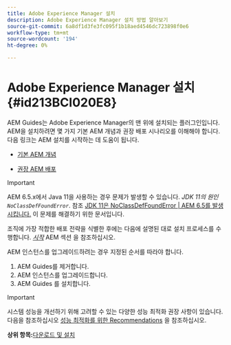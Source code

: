 ```yaml
---
title: Adobe Experience Manager 설치
description: Adobe Experience Manager 설치 방법 알아보기
source-git-commit: 6a8df1d3fe3fc095f1b18aed4546dc723898f0e6
workflow-type: tm+mt
source-wordcount: '194'
ht-degree: 0%

---
```



# Adobe Experience Manager 설치 {#id213BCI020E8}

AEM Guides는 Adobe Experience Manager의 맨 위에 설치되는 플러그인입니다. AEM을 설치하려면 몇 가지 기본 AEM 개념과 권장 배포 시나리오를 이해해야 합니다. 다음 링크는 AEM 설치를 시작하는 데 도움이 됩니다.

- [기본 AEM 개념](https://helpx.adobe.com/experience-manager/6-5/sites/deploying/using/deploy.html#BasicConcepts)

- [권장 AEM 배포](https://helpx.adobe.com/experience-manager/6-5/sites/deploying/using/recommended-deploys.html)


>[!IMPORTANT]
>
> AEM 6.5.x에서 Java 11을 사용하는 경우 문제가 발생할 수 있습니다. *JDK 11의 원인`NoClassDefFoundError`*. 참조 [JDK 11은 NoClassDefFoundError \| AEM 6.5를 발생시킵니다.](https://helpx.adobe.com/experience-manager/kb/jdk-11-causes-noclassdeffounderror---aem-6-5.html) 이 문제를 해결하기 위한 문서입니다.

조직에 가장 적합한 배포 전략을 식별한 후에는 다음에 설명된 대로 설치 프로세스를 수행합니다. *[시작](https://helpx.adobe.com/experience-manager/6-5/sites/deploying/using/deploy.html#GettingStarted)* AEM 섹션 을 참조하십시오.

AEM 인스턴스를 업그레이드하려는 경우 지정된 순서를 따라야 합니다.

1. AEM Guides를 제거합니다.
1. AEM 인스턴스를 업그레이드합니다.
1. AEM Guides 를 설치합니다.

>[!IMPORTANT]
>
> 시스템 성능을 개선하기 위해 고려할 수 있는 다양한 성능 최적화 권장 사항이 있습니다. 다음을 참조하십시오 [성능 최적화를 위한 Recommendations](download-install-recommend-perf-optimiz.md#) 을 참조하십시오.

**상위 항목:**[&#x200B;다운로드 및 설치](download-install.md)

